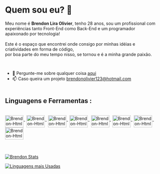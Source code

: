 <h1>Quem sou eu? 🧐</h1>

<p>Meu nome é <b>Brendon Lira Olivier</b>, tenho 28 anos, sou um profissional com experiências tanto Front-End como Back-End e um programador apaixonado por tecnologia! <br><br>
Este é o espaço que encontrei onde consigo por minhas idéias e criatividades em forma de código,<br> por boa parte do meu tempo nisso, se tornou e é a minha grande paixão.</p><br>

- 💬 Pergunte-me sobre qualquer coisa [aqui](https://www.linkedin.com/in/brendon-olivier/)
- 📫 Caso queira um projeto [brendonolivier123@hotmail.com](brendonolivier123@hotmail.com)
<br><br>

<h2 font-size="60px">Linguagens e Ferramentas :</h2><br>

<div style="display: inline-block">
  <img align="center" alt="Brendon-Html" height="40" width="60" src="https://cdn.jsdelivr.net/gh/devicons/devicon@latest/icons/html5/html5-original.svg">-
  <img align="center" alt="Brendon-Html" height="40" width="60" src="https://cdn.jsdelivr.net/gh/devicons/devicon@latest/icons/css3/css3-original.svg">-
  <img align="center" alt="Brendon-Html" height="40" width="60" src="https://cdn.jsdelivr.net/gh/devicons/devicon@latest/icons/javascript/javascript-original.svg">-
  <img align="center" alt="Brendon-Html" height="40" width="60" src="https://cdn.jsdelivr.net/gh/devicons/devicon@latest/icons/react/react-original-wordmark.svg">-
  <img align="center" alt="Brendon-Html" height="40" width="60" src="https://cdn.jsdelivr.net/gh/devicons/devicon@latest/icons/nodejs/nodejs-original.svg">-
  <img align="center" alt="Brendon-Html" height="40" width="60" src="https://cdn.jsdelivr.net/gh/devicons/devicon@latest/icons/postgresql/postgresql-original.svg">-
  <img align="center" alt="Brendon-Html" height="40" width="60" src="https://cdn.jsdelivr.net/gh/devicons/devicon@latest/icons/mongodb/mongodb-original.svg">-
  <img align="center" alt="Brendon-Html" height="40" width="60" src="https://cdn.jsdelivr.net/gh/devicons/devicon@latest/icons/sequelize/sequelize-original.svg">
</div>


<br>
<br>
<br>

[![Brendon Stats](https://github-readme-stats.vercel.app/api?username=BrendonOlivier)](https://github.com/anuraghazra/github-readme-stats)

[![Linguagens mais Usadas](https://github-readme-stats.vercel.app/api/top-langs/?username=BrendonOlivier)](https://github.com/anuraghazra/github-readme-stats)

